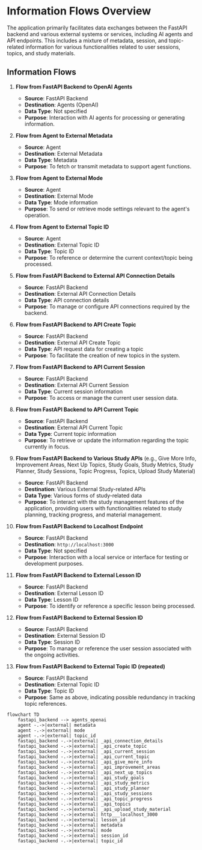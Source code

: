 # Information Flows Overview
The application primarily facilitates data exchanges between the FastAPI backend and various external systems or services, including AI agents and API endpoints. This includes a mixture of metadata, session, and topic-related information for various functionalities related to user sessions, topics, and study materials.

## Information Flows

1. **Flow from FastAPI Backend to OpenAI Agents**
   - **Source**: FastAPI Backend
   - **Destination**: Agents (OpenAI)
   - **Data Type**: Not specified
   - **Purpose**: Interaction with AI agents for processing or generating information.

2. **Flow from Agent to External Metadata**
   - **Source**: Agent
   - **Destination**: External Metadata
   - **Data Type**: Metadata
   - **Purpose**: To fetch or transmit metadata to support agent functions.

3. **Flow from Agent to External Mode**
   - **Source**: Agent
   - **Destination**: External Mode
   - **Data Type**: Mode information
   - **Purpose**: To send or retrieve mode settings relevant to the agent's operation.

4. **Flow from Agent to External Topic ID**
   - **Source**: Agent
   - **Destination**: External Topic ID
   - **Data Type**: Topic ID
   - **Purpose**: To reference or determine the current context/topic being processed.

5. **Flow from FastAPI Backend to External API Connection Details**
   - **Source**: FastAPI Backend
   - **Destination**: External API Connection Details
   - **Data Type**: API connection details
   - **Purpose**: To manage or configure API connections required by the backend.

6. **Flow from FastAPI Backend to API Create Topic**
   - **Source**: FastAPI Backend
   - **Destination**: External API Create Topic
   - **Data Type**: API request data for creating a topic
   - **Purpose**: To facilitate the creation of new topics in the system.

7. **Flow from FastAPI Backend to API Current Session**
   - **Source**: FastAPI Backend
   - **Destination**: External API Current Session
   - **Data Type**: Current session information
   - **Purpose**: To access or manage the current user session data.

8. **Flow from FastAPI Backend to API Current Topic**
   - **Source**: FastAPI Backend
   - **Destination**: External API Current Topic
   - **Data Type**: Current topic information
   - **Purpose**: To retrieve or update the information regarding the topic currently in focus.

9. **Flow from FastAPI Backend to Various Study APIs** (e.g., Give More Info, Improvement Areas, Next Up Topics, Study Goals, Study Metrics, Study Planner, Study Sessions, Topic Progress, Topics, Upload Study Material)
   - **Source**: FastAPI Backend
   - **Destination**: Various External Study-related APIs
   - **Data Type**: Various forms of study-related data
   - **Purpose**: To interact with the study management features of the application, providing users with functionalities related to study planning, tracking progress, and material management.

10. **Flow from FastAPI Backend to Localhost Endpoint**
    - **Source**: FastAPI Backend
    - **Destination**: `http://localhost:3000`
    - **Data Type**: Not specified
    - **Purpose**: Interaction with a local service or interface for testing or development purposes.

11. **Flow from FastAPI Backend to External Lesson ID**
    - **Source**: FastAPI Backend
    - **Destination**: External Lesson ID
    - **Data Type**: Lesson ID
    - **Purpose**: To identify or reference a specific lesson being processed.

12. **Flow from FastAPI Backend to External Session ID**
    - **Source**: FastAPI Backend
    - **Destination**: External Session ID
    - **Data Type**: Session ID
    - **Purpose**: To manage or reference the user session associated with the ongoing activities.

13. **Flow from FastAPI Backend to External Topic ID (repeated)**
    - **Source**: FastAPI Backend
    - **Destination**: External Topic ID
    - **Data Type**: Topic ID
    - **Purpose**: Same as above, indicating possible redundancy in tracking topic references.

```mermaid
flowchart TD
    fastapi_backend --> agents_openai
    agent -.->|external| metadata
    agent -.->|external| mode
    agent -.->|external| topic_id
    fastapi_backend -.->|external| _api_connection_details
    fastapi_backend -.->|external| _api_create_topic
    fastapi_backend -.->|external| _api_current_session
    fastapi_backend -.->|external| _api_current_topic
    fastapi_backend -.->|external| _api_give_more_info
    fastapi_backend -.->|external| _api_improvement_areas
    fastapi_backend -.->|external| _api_next_up_topics
    fastapi_backend -.->|external| _api_study_goals
    fastapi_backend -.->|external| _api_study_metrics
    fastapi_backend -.->|external| _api_study_planner
    fastapi_backend -.->|external| _api_study_sessions
    fastapi_backend -.->|external| _api_topic_progress
    fastapi_backend -.->|external| _api_topics
    fastapi_backend -.->|external| _api_upload_study_material
    fastapi_backend -.->|external| http___localhost_3000
    fastapi_backend -.->|external| lesson_id
    fastapi_backend -.->|external| metadata
    fastapi_backend -.->|external| mode
    fastapi_backend -.->|external| session_id
    fastapi_backend -.->|external| topic_id
```